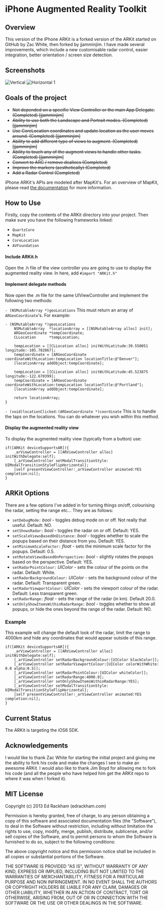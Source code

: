 # iPhone Augmented Reality Toolkit #

## Overview ##

This version of the iPhone ARKit is a forked version of the ARKit started on GitHub by Zac White, then forked by jjamminjim. I have made several improvements, which include a new customisable radar control, easier integration, better orientation / screen size detection.

## Screenshots ##
![Vertical](http://i.imgur.com/k5HJS.jpg) ![Horizontal 1](http://i.imgur.com/k9JMZ.jpg)

## Goals of the project ##
* ~~Not depended on a specific View Controller or the main App Delegate. (Completed) [jjamminjim]~~
* ~~Ability to use both the Landscape and Portrait modes. (Completed) [jjamminjim]~~
* ~~Use CoreLocation coordinates and update location as the user moves around. (Completed) [jjamminjim]~~
* ~~Ability to add different type of views to augment. (Completed) [jjamminjim]~~
* ~~Ability to touch any of the augment views to handle other tasks. (Completed) [jjamminjim]~~
* ~~Convert to ARC / remove deallocs (Completed)~~
* ~~Improve the markers (aesthetically) (Completed)~~
* ~~Add a Radar Control (Completed)~~

iPhone ARKit's APIs are modeled after MapKit's. For an overview of MapKit, please read [the documentation](http://developer.apple.com/iphone/library/documentation/MapKit/Reference/MapKit_Framework_Reference/index.html) for more information.

## How to Use ##
Firstly, copy the contents of the ARKit directory into your project. Then make sure you have the following frameworks linked:

- `QuartzCore`
- `MapKit`
- `CoreLocation`
- `AVFoundation`

#### Include ARKit.h ####
Open the .h file of the view controller you are going to use to display the augmented reality view. In here, add `#import "ARKit.h"`

#### Implement delegate methods ####
Now open the .m file for the same UIViewController and implement the following two methods:

`- (NSMutableArray *)geoLocations` This must return an array of `ARGeoCoordinate`'s. For example:
```
- (NSMutableArray *)geoLocations
	NSMutableArray 	*locationArray = [[NSMutableArray alloc] init];
	ARGeoCoordinate *tempCoordinate;
	CLLocation     	*tempLocation;

	tempLocation = [[CLLocation alloc] initWithLatitude:39.550051 longitude:-105.782067];
	tempCoordinate = [ARGeoCoordinate coordinateWithLocation:tempLocation locationTitle:@"Denver"];
	[locationArray addObject:tempCoordinate];

	tempLocation = [[CLLocation alloc] initWithLatitude:45.523875 longitude:-122.670399];
	tempCoordinate = [ARGeoCoordinate coordinateWithLocation:tempLocation locationTitle:@"Portland"];
	[locationArray addObject:tempCoordinate];

	return locationArray;
}
```

`- (void)locationClicked:(ARGeoCoordinate *)coordinate` This is to handle the taps on the locations. You can do whatever you wish within this method.


#### Display the augmented reality view ####
To display the augmented reality view (typically from a button) use:

```
if([ARKit deviceSupportsAR]){
	_arViewController = [[ARViewController alloc] initWithDelegate:self];
	[_arViewController setModalTransitionStyle: UIModalTransitionStyleFlipHorizontal];
	[self presentViewController:_arViewController animated:YES completion:nil];
}
```

## ARKit Options ##
There are a few options I've added in for turning things on/off, colourising the radar, setting the range etc... They are as follows:

- `setDebugMode:` *bool* - toggles debug mode on or off. Not really that useful. Default: NO.
- `setShowsRadar:` *bool* - toggles the radar on or off. Default: YES.
- `setScaleViewsBasedOnDistance:` *bool* - toggles whether to scale the popups based on their distance from you. Default: YES.
- `setMinimumScaleFactor:` *float* - sets the minimum scale factor for the popups. Default: 0.5.
- `setRotateViewsBasedOnPerspective:` *bool* - slightly rotates the popups based on the perspective. Default: YES.
- `setRadarPointColour:` *UIColor* - sets the colour of the points on the radar. Default: White.
- `setRadarBackgroundColour:` *UIColor* - sets the background colour of the radar. Default: Transparent green.
- `setRadarViewportColour:` *UIColor* - sets the viewport colour of the radar. Default: Less transparent green.
- `setRadarRange:` *float* - sets the range of the radar (in km). Default 20.0.
- `setOnlyShowItemsWithinRadarRange:` *bool* - toggles whether to show all popups, or hide the ones beyond the range of the radar. Default: NO.

### Example ###
This example will change the default look of the radar, limit the range to 4000km and hide any coordinates that would appear outside of this range.

```
if([ARKit deviceSupportsAR]){
	_arViewController = [[ARViewController alloc] initWithDelegate:self];
	[_arViewController setRadarBackgroundColour:[UIColor blackColor]];
	[_arViewController setRadarViewportColour:[UIColor colorWithWhite: 0.0 alpha:0.5]];
	[_arViewController setRadarPointColour:[UIColor whiteColor]];
	[_arViewController setRadarRange:4000.0];
	[_arViewController setOnlyShowItemsWithinRadarRange:YES];
	[_arViewController setModalTransitionStyle: UIModalTransitionStyleFlipHorizontal];
	[self presentViewController:_arViewController animated:YES completion:nil];
}
```


## Current Status ##
The ARKit is targeting the iOS6 SDK.

## Acknowledgements ##
I would like to thank Zac White for starting the initial project and giving me the ability to fork his code and make the changes I see to make an awesome ARKit.
I would also like to thank Jim Boyd for allowing me to fork his code (and all the people who have helped him get the ARKit repo to where it was when I forked it).

## MIT License ##
Copyright (c) 2013 Ed Rackham (edrackham.com)

Permission is hereby granted, free of charge, to any person obtaining a copy
of this software and associated documentation files (the "Software"), to deal
in the Software without restriction, including without limitation the rights
to use, copy, modify, merge, publish, distribute, sublicense, and/or sell
copies of the Software, and to permit persons to whom the Software is
furnished to do so, subject to the following conditions:

The above copyright notice and this permission notice shall be included in
all copies or substantial portions of the Software.

THE SOFTWARE IS PROVIDED "AS IS", WITHOUT WARRANTY OF ANY KIND, EXPRESS OR
IMPLIED, INCLUDING BUT NOT LIMITED TO THE WARRANTIES OF MERCHANTABILITY,
FITNESS FOR A PARTICULAR PURPOSE AND NON INFRINGEMENT. IN NO EVENT SHALL THE
AUTHORS OR COPYRIGHT HOLDERS BE LIABLE FOR ANY CLAIM, DAMAGES OR OTHER
LIABILITY, WHETHER IN AN ACTION OF CONTRACT, TORT OR OTHERWISE, ARISING FROM,
OUT OF OR IN CONNECTION WITH THE SOFTWARE OR THE USE OR OTHER DEALINGS IN
THE SOFTWARE.